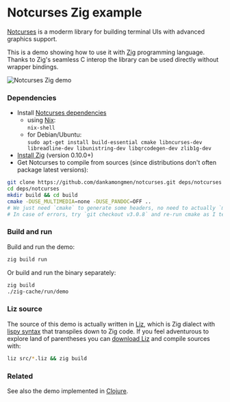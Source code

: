 
# Notcurses Zig example

[Notcurses](https://notcurses.com/) is a moderm library for building terminal UIs with advanced graphics support.

This is a demo showing how to use it with [Zig](https://ziglang.org/) programming language.  
Thanks to Zig's seamless C interop the library can be used directly without wrapper bindings.

![Notcurses Zig demo](https://user-images.githubusercontent.com/755611/114319180-d83ac400-9aff-11eb-8b50-3e9a388b91c7.png)

### Dependencies
- Install [Notcurses dependencies](https://github.com/dankamongmen/notcurses/blob/master/INSTALL.md)
  - using [Nix](https://nixos.org/):  
  `nix-shell`
  - for Debian/Ubuntu:  
  `sudo apt-get install build-essential cmake libncurses-dev libreadline-dev libunistring-dev libqrcodegen-dev zlib1g-dev`
- [Install Zig](https://ziglang.org/download/) (version 0.10.0+)
- Get Notcurses to compile from sources (since distributions don't often package latest versions):
```sh
git clone https://github.com/dankamongmen/notcurses.git deps/notcurses
cd deps/notcurses
mkdir build && cd build
cmake -DUSE_MULTIMEDIA=none -DUSE_PANDOC=OFF ..
# We just need `cmake` to generate some headers, no need to actually `make` since rest will be handled by Zig
# In case of errors, try `git checkout v3.0.8` and re-run cmake as I tested it with this version.
```

### Build and run

Build and run the demo:
```sh
zig build run
```

Or build and run the binary separately:
```sh
zig build
./zig-cache/run/demo
```

### Liz source

The source of this demo is actually written in [Liz](https://github.com/dundalek/liz), which is Zig dialect with [lispy syntax](https://en.m.wikipedia.org/wiki/S-expression) that transpiles down to Zig code. If you feel adventurous to explore land of parentheses you can  [download Liz](https://github.com/dundalek/liz/releases/latest) and compile sources with:

```sh
liz src/*.liz && zig build
```

### Related

See also the demo implemented in [Clojure](https://github.com/dundalek/notcurses-clojure-example).
